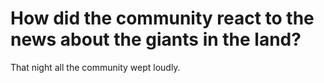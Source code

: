 # How did the community react to the news about the giants in the land?

That night all the community wept loudly.
